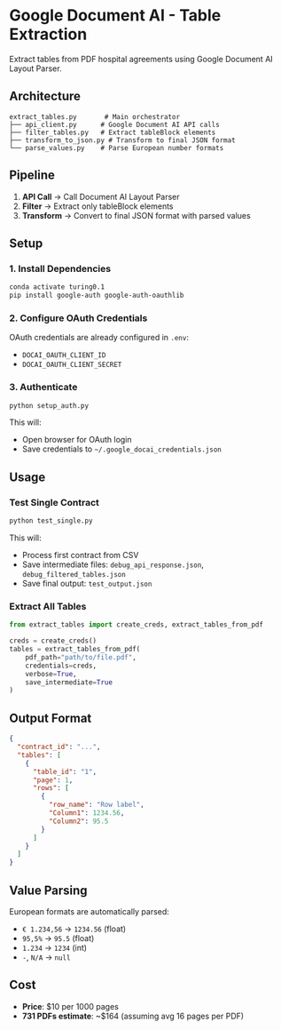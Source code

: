 # Google Document AI - Table Extraction

Extract tables from PDF hospital agreements using Google Document AI Layout Parser.

## Architecture

```
extract_tables.py       # Main orchestrator
├── api_client.py      # Google Document AI API calls
├── filter_tables.py   # Extract tableBlock elements
├── transform_to_json.py # Transform to final JSON format
└── parse_values.py    # Parse European number formats
```

## Pipeline

1. **API Call** → Call Document AI Layout Parser
2. **Filter** → Extract only tableBlock elements
3. **Transform** → Convert to final JSON format with parsed values

## Setup

### 1. Install Dependencies

```bash
conda activate turing0.1
pip install google-auth google-auth-oauthlib
```

### 2. Configure OAuth Credentials

OAuth credentials are already configured in `.env`:
- `DOCAI_OAUTH_CLIENT_ID`
- `DOCAI_OAUTH_CLIENT_SECRET`

### 3. Authenticate

```bash
python setup_auth.py
```

This will:
- Open browser for OAuth login
- Save credentials to `~/.google_docai_credentials.json`

## Usage

### Test Single Contract

```bash
python test_single.py
```

This will:
- Process first contract from CSV
- Save intermediate files: `debug_api_response.json`, `debug_filtered_tables.json`
- Save final output: `test_output.json`

### Extract All Tables

```python
from extract_tables import create_creds, extract_tables_from_pdf

creds = create_creds()
tables = extract_tables_from_pdf(
    pdf_path="path/to/file.pdf",
    credentials=creds,
    verbose=True,
    save_intermediate=True
)
```

## Output Format

```json
{
  "contract_id": "...",
  "tables": [
    {
      "table_id": "1",
      "page": 1,
      "rows": [
        {
          "row_name": "Row label",
          "Column1": 1234.56,
          "Column2": 95.5
        }
      ]
    }
  ]
}
```

## Value Parsing

European formats are automatically parsed:
- `€ 1.234,56` → `1234.56` (float)
- `95,5%` → `95.5` (float)
- `1.234` → `1234` (int)
- `-`, `N/A` → `null`

## Cost

- **Price**: $10 per 1000 pages
- **731 PDFs estimate**: ~$164 (assuming avg 16 pages per PDF)
